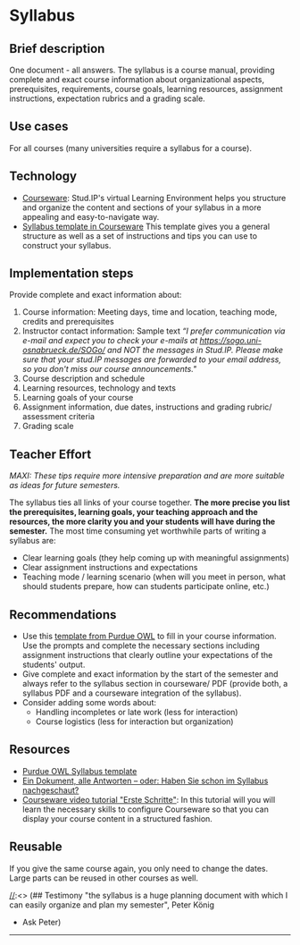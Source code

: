# Syllabus
## Brief description 	
One document - all answers. The syllabus is a course manual, providing complete and exact course information about organizational aspects, prerequisites, requirements, course goals, learning resources, assignment instructions, expectation rubrics and a grading scale.  

## Use cases	
For all courses (many universities require a syllabus for a course). 

## Technology  	
- <a href="https://digitale-lehre.virtuos.uni-osnabrueck.de/eintrag/courseware/" target="_blank">Courseware</a>: Stud.IP's virtual Learning Environment helps you structure and organize the content and sections of your syllabus in a more appealing and easy-to-navigate way.
- <a href="https://studip.uni-osnabrueck.de/dispatch.php/course/details?sem_id=580b5e70656d0c3a0be6ffb824e130d7&again=yes" target="_blank">Syllabus template in Courseware</a> This template gives you a general structure as well as a set of instructions and tips you can use to construct your syllabus. 

## Implementation steps 	
Provide complete and exact information about: 
1.	Course information: Meeting days, time and location, teaching mode, credits and prerequisites 
2.	Instructor contact information: Sample text *“I prefer communication via e-mail and expect you to check your e-mails at https://sogo.uni-osnabrueck.de/SOGo/ and NOT the messages in Stud.IP. Please make sure that your stud.IP messages are forwarded to your email address, so you don't miss our course announcements."*
3.	Course description and schedule
4.	Learning resources, technology and texts
5.	Learning goals of your course 
6.	Assignment information, due dates, instructions and grading rubric/ assessment criteria 
7.	Grading scale 

## Teacher Effort 	
*MAXI: These tips require more intensive preparation and are more suitable as ideas for future semesters.*

The syllabus ties all links of your course together. **The more precise you list the prerequisites, learning goals, your teaching approach and the resources, the more clarity you and your students will have during the semester.** 
The most time consuming yet worthwhile parts of writing a syllabus are: 
- Clear learning goals (they help coming up with meaningful assignments) 
- Clear assignment instructions and expectations
- Teaching mode / learning scenario (when will you meet in person, what should students prepare, how can students participate online, etc.)

## Recommendations 	
- Use this  <a href="https://www.purdue.edu/innovativelearning/developing-courses/syllabus-template/" target="_blank">template from Purdue OWL</a> to fill in your course information. Use the prompts and complete the necessary sections including assignment instructions that clearly outline your expectations of the students' output.
- Give complete and exact information by the start of the semester and always refer to the syllabus section in courseware/ PDF (provide both, a syllabus PDF and a courseware integration of the syllabus).
- Consider adding some words about: 
  - Handling incompletes or late work (less for interaction)
  - Course logistics (less for interaction but organization) 

## Resources
- <a href="https://www.purdue.edu/innovativelearning/developing-courses/syllabus-template/" target="_blank">Purdue OWL Syllabus template</a>
- <a href="https://digitale-lehre.virtuos.uni-osnabrueck.de/2022/03/18/ein-dokument-alle-antworten-oder-haben-sie-schon-im-syllabus-nachgeschaut/" target="_blank">Ein Dokument, alle Antworten – oder: Haben Sie schon im Syllabus nachgeschaut?</a>
-  <a href="https://digitale-lehre.virtuos.uni-osnabrueck.de/eintrag/courseware/" target="_blank">Courseware video tutorial "Erste Schritte"</a>: 
In this tutorial will you will learn the necessary skills to configure Courseware so that you can 
display your course content in a structured fashion.
## Reusable	
If you give the same course again, you only need to change the dates. Large parts  can be reused in other courses as well. 
	
[//]:<> (## Testimony "the syllabus is a huge planning document with which I can easily organize and plan my semester", Peter König 
- Ask Peter)

[//]: <> (References='emtpy') 

----
[//]: <> (task_complexity='3')